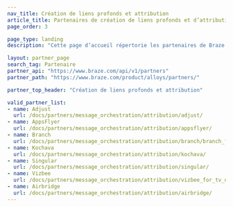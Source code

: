 ```yaml
---
nav_title: Création de liens profonds et attribution
article_title: Partenaires de création de liens profonds et d’attribution
page_order: 3

page_type: landing
description: "Cette page d’accueil répertorie les partenaires de Braze (Alloys) qui vous permettent d’établir un lien profond ou d’extraire des données de votre application pour suivre l’attribution."

layout: partner_page
search_tag: Partenaire
partner_api: "https://www.braze.com/api/v1/partners"
partner_path: "https://www.braze.com/product/alloys/partners/"

partner_top_header: "Création de liens profonds et attribution"

valid_partner_list:
- name: Adjust
  url: /docs/partners/message_orchestration/attribution/adjust/
- name: AppsFlyer
  url: /docs/partners/message_orchestration/attribution/appsflyer/
- name: Branch
  url: /docs/partners/message_orchestration/attribution/branch/branch_for_deeplinking/
- name: Kochava
  url: /docs/partners/message_orchestration/attribution/kochava/
- name: Singular
  url: /docs/partners/message_orchestration/attribution/singular/
- name: Vizbee
  url: /docs/partners/message_orchestration/attribution/vizbee_for_tv_deeplinking/
- name: Airbridge
  url: /docs/partners/message_orchestration/attribution/airbridge/
---
```

